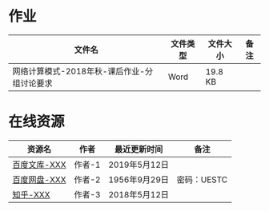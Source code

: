 # 作业


文件名|文件类型|文件大小|备注
---|---|---|---
网络计算模式-2018年秋-课后作业-分组讨论要求|Word|19.8 KB|


# 在线资源

资源名|作者|最近更新时间|备注
---|---|---|---
[百度文库-XXX](https://wenku.baidu.com/)|作者-1|2019年5月12日
[百度网盘-XXX](https://pan.baidu.com/)|作者-2|1956年9月29日|密码：UESTC
[知乎-XXX](https://www.zhihu.com/)|作者-3|2018年5月12日

